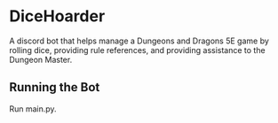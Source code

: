 # DiceHoarder
A discord bot that helps manage a Dungeons and Dragons 5E game by rolling dice, providing rule references, and providing assistance to the Dungeon Master. 

## Running the Bot
Run main.py.
